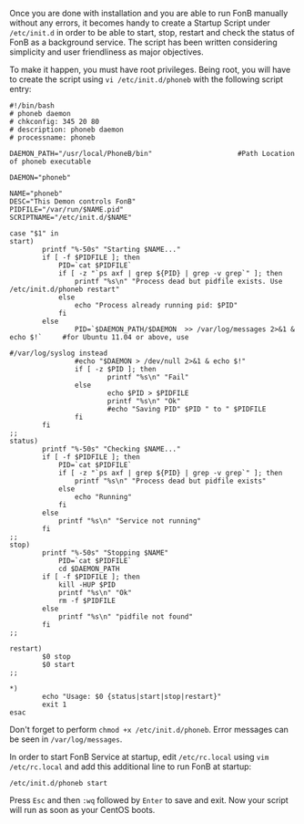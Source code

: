 Once you are done with installation and you are able to run FonB manually without any errors, it becomes handy to create a Startup Script under `/etc/init.d` in order to be able to start, stop, restart and check the status of FonB as a background service. The script has been written considering simplicity and user friendliness as major objectives.

To make it happen, you must have root privileges. Being root, you will have to create the script using `vi /etc/init.d/phoneb` with the following script entry:

```
#!/bin/bash
# phoneb daemon
# chkconfig: 345 20 80
# description: phoneb daemon
# processname: phoneb

DAEMON_PATH="/usr/local/PhoneB/bin"                     #Path Location of phoneb executable

DAEMON="phoneb"

NAME="phoneb"
DESC="This Demon controls FonB"
PIDFILE="/var/run/$NAME.pid"
SCRIPTNAME="/etc/init.d/$NAME"

case "$1" in
start)
        printf "%-50s" "Starting $NAME..."
        if [ -f $PIDFILE ]; then
            PID=`cat $PIDFILE`
            if [ -z "`ps axf | grep ${PID} | grep -v grep`" ]; then
                printf "%s\n" "Process dead but pidfile exists. Use /etc/init.d/phoneb restart"
            else
                echo "Process already running pid: $PID"
            fi
        else
                PID=`$DAEMON_PATH/$DAEMON  >> /var/log/messages 2>&1 & echo $!`     #for Ubuntu 11.04 or above, use
                                                                            #/var/log/syslog instead
                #echo "$DAEMON > /dev/null 2>&1 & echo $!"
                if [ -z $PID ]; then
                        printf "%s\n" "Fail"
                else
                        echo $PID > $PIDFILE
                        printf "%s\n" "Ok"
                        #echo "Saving PID" $PID " to " $PIDFILE
                fi
        fi
;;
status)
        printf "%-50s" "Checking $NAME..."
        if [ -f $PIDFILE ]; then
            PID=`cat $PIDFILE`
            if [ -z "`ps axf | grep ${PID} | grep -v grep`" ]; then
                printf "%s\n" "Process dead but pidfile exists"
            else
                echo "Running"
            fi
        else
            printf "%s\n" "Service not running"
        fi
;;
stop)
        printf "%-50s" "Stopping $NAME"
            PID=`cat $PIDFILE`
            cd $DAEMON_PATH
        if [ -f $PIDFILE ]; then
            kill -HUP $PID
            printf "%s\n" "Ok"
            rm -f $PIDFILE
        else
            printf "%s\n" "pidfile not found"
        fi
;;

restart)
        $0 stop
        $0 start
;;

*)
        echo "Usage: $0 {status|start|stop|restart}"
        exit 1
esac

```
Don't forget to perform `chmod +x /etc/init.d/phoneb`. Error messages can be seen in `/var/log/messages`.

In order to start FonB Service at startup, edit `/etc/rc.local` using `vim /etc/rc.local` and add this additional line to run FonB at startup:

``
/etc/init.d/phoneb start
``

Press `Esc` and then `:wq` followed by `Enter` to save and exit. Now your script will run as soon as your CentOS boots.

